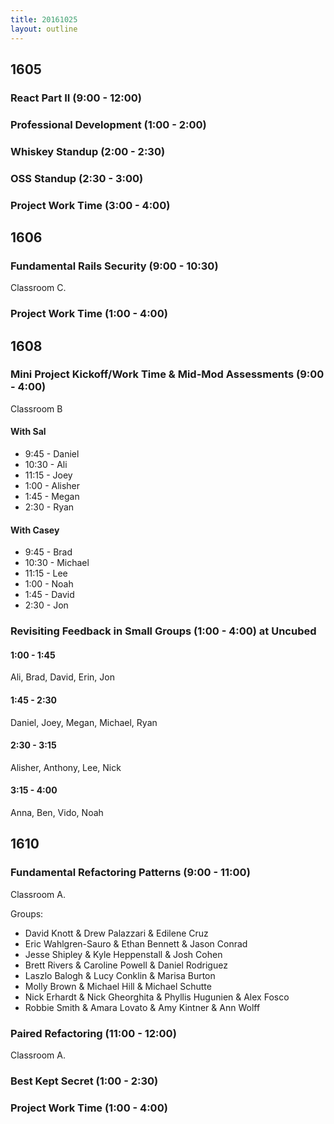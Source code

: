 ```yaml
---
title: 20161025
layout: outline
---
```


## 1605

### React Part II (9:00 - 12:00)

### Professional Development (1:00 - 2:00)

### Whiskey Standup (2:00 - 2:30)

### OSS Standup (2:30 - 3:00)

### Project Work Time (3:00 - 4:00)


## 1606

### Fundamental Rails Security (9:00 - 10:30)

Classroom C.

### Project Work Time (1:00 - 4:00)


## 1608

### Mini Project Kickoff/Work Time & Mid-Mod Assessments (9:00 - 4:00)

Classroom B

#### With Sal

* 9:45 - Daniel
* 10:30 - Ali
* 11:15 - Joey
* 1:00 - Alisher
* 1:45 - Megan
* 2:30 - Ryan

#### With Casey

* 9:45 - Brad
* 10:30 - Michael
* 11:15 - Lee
* 1:00 - Noah
* 1:45 - David
* 2:30 - Jon

### Revisiting Feedback in Small Groups (1:00 - 4:00) at Uncubed

#### 1:00 - 1:45
Ali, Brad, David, Erin, Jon

#### 1:45 - 2:30
Daniel, Joey, Megan, Michael, Ryan

#### 2:30 - 3:15
Alisher, Anthony, Lee, Nick

#### 3:15 - 4:00
Anna, Ben, Vido, Noah

## 1610

### Fundamental Refactoring Patterns (9:00 - 11:00)

Classroom A.

Groups:

* David Knott & Drew Palazzari & Edilene Cruz
* Eric Wahlgren-Sauro & Ethan Bennett & Jason Conrad
* Jesse Shipley & Kyle Heppenstall & Josh Cohen
* Brett Rivers & Caroline Powell & Daniel Rodriguez
* Laszlo Balogh & Lucy Conklin & Marisa Burton
* Molly Brown & Michael Hill & Michael Schutte
* Nick Erhardt & Nick Gheorghita & Phyllis Hugunien & Alex Fosco
* Robbie Smith & Amara Lovato & Amy Kintner & Ann Wolff

### Paired Refactoring (11:00 - 12:00)

Classroom A.

### Best Kept Secret (1:00 - 2:30)

### Project Work Time (1:00 - 4:00)
